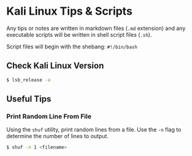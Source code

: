 # Kali Linux Tips & Scripts

Any tips or notes are written in markdown files (`.md` extension) and any executable scripts will be written in shell script files (`.sh`).

Script files will begin with the shebang: `#!/bin/bash`


## Check Kali Linux Version
```bash
$ lsb_release -a
```


## Useful Tips
### Print Random Line From File
Using the `shuf` utility, print random lines from a file. 
Use the `-n` flag to determine the number of lines to output.
```bash
$ shuf -n 1 <filename>
```
